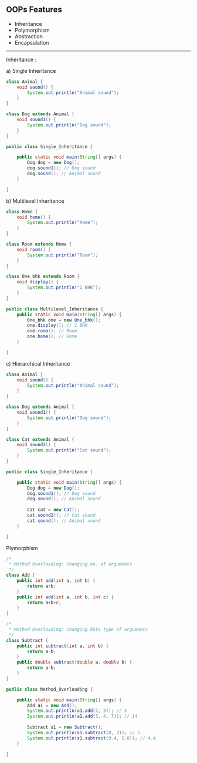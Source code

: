 ## OOPs Features

- Inheritance
- Polymorphism
- Abstraction
- Encapsulation


------------------------------------------------------------------------------------------------------------------------------------------------------


Inheritance :

a) Single Inheritance

```java
class Animal {
	void sound() {
		System.out.println("Animal sound");
	}
}

class Dog extends Animal {
	void sound1() {
		System.out.println("Dog sound");
	}
}

public class Single_Inheritance {

	public static void main(String[] args) {
		Dog dog = new Dog();
		dog.sound1(); // Dog sound
		dog.sound(); // Animal sound
	}

}

```

b) Multilevel Inheritance

```java
class Home {
	void home() {
		System.out.println("Home");
	}
}

class Room extends Home {
	void room() {
		System.out.println("Room");
	}
}

class One_bhk extends Room {
	void display() {
		System.out.println("1 BHK");
	}
}

public class Multilevel_Inheritance {
	public static void main(String[] args) {
		One_bhk one = new One_bhk();
		one.display(); // 1 BHK
		one.room(); // Room
		one.home(); // Home
	}

}

```


c) Hierarchical Inheritance


```java
class Animal {
	void sound() {
		System.out.println("Animal sound");
	}
}

class Dog extends Animal {
	void sound1() {
		System.out.println("Dog sound");
	}
}

class Cat extends Animal {
	void sound2() {
		System.out.println("Cat sound");
	}
}

public class Single_Inheritance {

	public static void main(String[] args) {
		Dog dog = new Dog();
		dog.sound1(); // Dog sound
		dog.sound(); // Animal sound
		
		Cat cat = new Cat();
		cat.sound2(); // Cat sound
		cat.sound(); // Animal sound
	}

}

```


Plymorphism 


```java
/*
 * Method Overloading: changing no. of arguments
 */
class Add {
	public int add(int a, int b) {
		return a+b;
	}
	public int add(int a, int b, int c) {
		return a+b+c;
	}
}

/*
 * Method Overloading: changing data type of arguments
 */
class Subtract {
	public int subtract(int a, int b) {
		return a-b;
	}
	public double subtract(double a, double b) {
		return a-b;
	}
}

public class Method_Overloading {

	public static void main(String[] args) {
		Add a1 = new Add();
		System.out.println(a1.add(2, 3)); // 5
		System.out.println(a1.add(3, 4, 7)); // 14
		
		Subtract s1 = new Subtract();
		System.out.println(s1.subtract(8, 3)); // 5
		System.out.println(s1.subtract(9.4, 5.0)); // 4.4
	}

}

```




